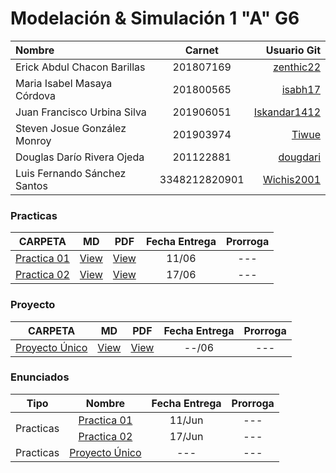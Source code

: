 # Modelación & Simulación 1 "A" G6

| Nombre | Carnet | Usuario Git |
| :------ | :-------: | -------: |
| Erick Abdul Chacon Barillas  | 201807169 | [zenthic22](https://github.com/zenthic22) |
| Maria Isabel Masaya Córdova  | 201800565 | [isabh17](https://github.com/isabh17) |
| Juan Francisco Urbina Silva  | 201906051 | [Iskandar1412](https://github.com/Iskandar1412) |
| Steven Josue González Monroy | 201903974 | [Tiwue](https://github.com/Tiwue) |
| Douglas Darío Rivera Ojeda   | 201122881 | [dougdari](https://github.com/dougdari) |
| Luis Fernando Sánchez Santos | 3348212820901 | [Wichis2001](https://github.com/Wichis2001) |

### Practicas

|     CARPETA     |   MD   | PDF | Fecha Entrega | Prorroga |
| :-------------: | :----: | :---: | :-----------: | :------: |
| [Practica 01](./Practicas/Practica1/) | [View](./Manuales/Practica1/) | [View](./Manuales/Practica1/Manual-MyS1-G6.pdf) | 11/06 |   ---   |
| [Practica 02](./Practicas/Practica2/) | [View](./Manuales/Practica2/) | [View](./Manuales/Practica2/) | 17/06 |   ---   |

### Proyecto

|     CARPETA     |   MD   | PDF | Fecha Entrega | Prorroga |
| :-------------: | :----: | :---: | :-----------: | :------: |
| [Proyecto Único](./Proyecto/) | [View](./Manuales/Proyecto/) | [View](./Manuales/Proyecto/) | --/06 |   ---   |

### Enunciados

<table>
    <thead>
        <tr>
            <th>Tipo</th>
            <th>Nombre</th>
            <th>Fecha Entrega</th>
            <th>Prorroga</th>
        </tr>
    </thead>
    <tbody>
        <tr>
            <td rowspan=2 align="center">Practicas</td>
            <td rowspan=1 align="center"><a href="./Enunciados/Practica1.pdf">Practica 01</a></td>
            <td align="center">11/Jun</td>
            <td align="center">---</td>
        </tr>
        <tr>
            <td rowspan=1 align="center"><a href="./Enunciados/Practica2.pdf">Practica 02</a></td>
            <td align="center">17/Jun</td>
            <td align="center">---</td>
        </tr>
        <tr>
            <td rowspan=1 align="center">Practicas</td>
            <td rowspan=1 align="center"><a href="./Enunciados">Proyecto Único</a></td>
            <td align="center">---</td>
            <td align="center">---</td>
        </tr>
    </tbody>
</table>
